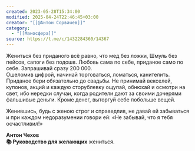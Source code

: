 ```yaml
---
created: 2023-05-28T15:34:00
modified: 2025-04-24T22:46:45+03:00
creator: "[[@Антон Сорвачев]]"
category:
  - "[[Маносфера]]"
source: https://t.me/c/1432284360/14367
---
```


Жениться без приданого всё равно, что мед без ложки, Шмуль без пейсов, сапоги без подошв. Любовь сама по себе, приданое само по себе. Запрашивай сразу 200 000.  
Ошеломив цифрой, начинай торговаться, ломаться, канителить. Приданое бери обязательно до свадьбы. Не принимай векселей, купонов, акций и каждую сторублевку ощупай, обнюхай и осмотри на свет, ибо нередки случаи, когда родители дают за своими дочерями фальшивые деньги. Кроме денег, выторгуй себе побольше вещей.

Женившись, будь с женою строг и справедлив, не давай ей забываться и при каждом недоразумении говори ей: «Не забывай, что я тебя осчастливил!»

**Антон Чехов  
📚 Руководство для желающих** жениться.
